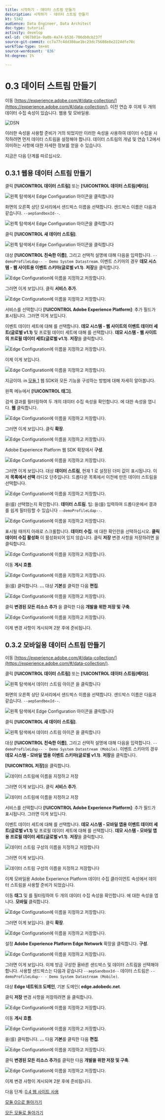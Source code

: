 ```yaml
---
title: 시작하기 - 데이터 스트림 만들기
description: 시작하기 - 데이터 스트림 만들기
kt: 5342
audience: Data Engineer, Data Architect
doc-type: tutorial
activity: develop
exl-id: c967b01e-9a0b-4a74-b536-706db0cb237f
source-git-commit: cc7a77c4dd380ae1bc23dc75608e8e2224dfe78c
workflow-type: tm+mt
source-wordcount: '836'
ht-degree: 1%

---
```


# 0.3 데이터 스트림 만들기

이동 [https://experience.adobe.com/#/data-collection/](https://experience.adobe.com/#/data-collection/). 이전 연습 후 이제 두 개의 데이터 수집 속성이 있습니다. 웹용 및 모바일용.

![DSN](./images/launchprop.png)

이러한 속성을 사용할 준비가 거의 되었지만 이러한 속성을 사용하여 데이터 수집을 시작하려면 먼저 데이터 스트림을 설정해야 합니다. 데이터 스트림의 개념 및 연습 1.2에서 의미하는 사항에 대한 자세한 정보를 얻을 수 있습니다.

지금은 다음 단계를 따르십시오.

## 0.3.1 웹용 데이터 스트림 만들기

클릭 **[!UICONTROL 데이터 스트림]** 또는 **[!UICONTROL 데이터 스트림(베타)]**.

![왼쪽 탐색에서 Edge Configuration 아이콘을 클릭합니다](./images/edgeconfig1a.png)

화면의 오른쪽 상단 모서리에서 샌드박스 이름을 선택합니다. 샌드박스 이름은 다음과 같습니다. `--aepSandboxId--`.

![왼쪽 탐색에서 Edge Configuration 아이콘을 클릭합니다](./images/edgeconfig1b.png)

클릭 **[!UICONTROL 새 데이터 스트림]**.

![왼쪽 탐색에서 Edge Configuration 아이콘을 클릭합니다](./images/edgeconfig1.png)

대상 **[!UICONTROL 친숙한 이름]**, 그리고 선택적 설명에 대해 다음을 입력합니다. `--demoProfileLdap-- - Demo System Datastream`. 이벤트 스키마의 경우 **데모 시스템 - 웹 사이트용 이벤트 스키마(글로벌 v1.1)**. **저장**&#x200B;을 클릭합니다.

![Edge Configuration에 이름을 지정하고 저장합니다.](./images/edgeconfig2.png)

그러면 이게 보입니다. 클릭 **서비스 추가**.

![Edge Configuration에 이름을 지정하고 저장합니다.](./images/edgeconfig3.png)

서비스를 선택합니다 **[!UICONTROL Adobe Experience Platform]**: 추가 필드가 표시됩니다. 그러면 이게 보입니다.

이벤트 데이터 세트에 대해 를 선택합니다. **데모 시스템 - 웹 사이트의 이벤트 데이터 세트(글로벌 v1.1)** 및 프로필 데이터 세트에 대해 를 선택합니다. **데모 시스템 - 웹 사이트의 프로필 데이터 세트(글로벌 v1.1)**. **저장**&#x200B;을 클릭합니다.

![Edge Configuration에 이름을 지정하고 저장합니다.](./images/edgeconfig4.png)

이제 이게 보입니다.

![Edge Configuration에 이름을 지정하고 저장합니다.](./images/edgeconfig5.png)

지금이야. in [모듈 1](./../module1/data-ingestion-launch-web-sdk.md) 웹 SDK와 모든 기능을 구성하는 방법에 대해 자세히 알아봅니다.

왼쪽 메뉴에서 **[!UICONTROL 태그]**.

검색 결과를 필터링하여 두 개의 데이터 수집 속성을 확인합니다. 에 대한 속성을 엽니다. **웹** 클릭합니다.

![Edge Configuration에 이름을 지정하고 저장합니다.](./images/edgeconfig10a.png)

그러면 이게 보입니다. 클릭 **확장**.

![Edge Configuration에 이름을 지정하고 저장합니다.](./images/edgeconfig11.png)

Adobe Experience Platform 웹 SDK 확장에서 **구성**.

![Edge Configuration에 이름을 지정하고 저장합니다.](./images/edgeconfig12.png)

그러면 이게 보입니다. 대상 **데이터 스트림**, 현재 1 로 설정된 더미 값이 표시됩니다. 이제 **목록에서 선택** 라디오 단추입니다. 드롭다운 목록에서 이전에 만든 데이터 스트림을 선택합니다.

![Edge Configuration에 이름을 지정하고 저장합니다.](./images/edgeconfig13.png)

을(를) 선택했는지 확인합니다. **데이터 스트림**. 팁: 을(를) 입력하여 드롭다운에서 결과를 쉽게 필터링할 수 있습니다 `--demoProfileLdap--`.

![Edge Configuration에 이름을 지정하고 저장합니다.](./images/edgeconfig14.png)

표시될 때까지 아래로 스크롤합니다. **데이터 수집**. 에 대한 확인란을 선택하십시오. **클릭 데이터 수집 활성화** 이 활성화되어 있지 않습니다. 클릭 **저장** 변경 사항을 저장하려면 을 클릭합니다.

![Edge Configuration에 이름을 지정하고 저장합니다.](./images/edgeconfig14a.png)

이동 **게시 흐름**.

![Edge Configuration에 이름을 지정하고 저장합니다.](./images/edgeconfig15.png)

을(를) 클릭합니다. **...** 대상 **기본**&#x200B;를 클릭한 다음 **편집**.

![Edge Configuration에 이름을 지정하고 저장합니다.](./images/edgeconfig16.png)

클릭 **변경된 모든 리소스 추가** 을 클릭한 다음 **개발을 위한 저장 및 구축**.

![Edge Configuration에 이름을 지정하고 저장합니다.](./images/edgeconfig17.png)

이제 변경 사항이 게시되며 2분 후에 준비됩니다.

## 0.3.2 모바일용 데이터 스트림 만들기

이동 [https://experience.adobe.com/#/data-collection/](https://experience.adobe.com/#/data-collection/).

클릭 **[!UICONTROL 데이터 스트림]** 또는 **[!UICONTROL 데이터 스트림(베타)]**.

![왼쪽 탐색에서 데이터 스트림 아이콘 을 클릭합니다](./images/edgeconfig1a.png)

화면의 오른쪽 상단 모서리에서 샌드박스 이름을 선택합니다. 샌드박스 이름은 다음과 같습니다. `--aepSandboxId--`.

![왼쪽 탐색에서 Edge Configuration 아이콘을 클릭합니다](./images/edgeconfig1b.png)

클릭 **[!UICONTROL 새 데이터 스트림]**.

![왼쪽 탐색에서 데이터 스트림 아이콘 을 클릭합니다](./images/edgeconfig1.png)

대상 **[!UICONTROL 친숙한 이름]**, 그리고 선택적 설명에 대해 다음을 입력합니다. `--demoProfileLdap-- - Demo System Datastream (Mobile)`. 이벤트 스키마의 경우 **데모 시스템 - 모바일 앱용 이벤트 스키마(글로벌 v1.1)**. **저장**&#x200B;을 클릭합니다.

**[!UICONTROL 저장]**&#x200B;을 클릭합니다.

![데이터 스트림에 이름을 지정하고 저장](./images/edgeconfig2m.png)

그러면 이게 보입니다. 클릭 **서비스 추가**.

![데이터 스트림에 이름을 지정하고 저장](./images/edgeconfig3m.png)

서비스를 선택합니다 **[!UICONTROL Adobe Experience Platform]**: 추가 필드가 표시됩니다. 그러면 이게 보입니다.

이벤트 데이터 세트에 대해 를 선택합니다. **데모 시스템 - 모바일 앱용 이벤트 데이터 세트(글로벌 v1.1)** 및 프로필 데이터 세트에 대해 를 선택합니다. **데모 시스템 - 모바일 앱용 프로필 데이터 세트(글로벌 v1.1)**. **저장**&#x200B;을 클릭합니다.

![데이터 스트림 구성의 이름을 지정하고 저장합니다](./images/edgeconfig4m.png)

그러면 이게 보입니다.

![데이터 스트림 구성의 이름을 지정하고 저장합니다](./images/edgeconfig5m.png)

이제 모바일용 Adobe Experience Platform 데이터 수집 클라이언트 속성에서 데이터 스트림을 사용할 준비가 되었습니다.

이동 **태그** 및 를 필터링하여 두 개의 데이터 수집 속성을 확인합니다. 에 대한 속성을 엽니다. **모바일** 클릭합니다.

![Edge Configuration에 이름을 지정하고 저장합니다.](./images/edgeconfig10am.png)

그러면 이게 보입니다. 클릭 **확장**.

![Edge Configuration에 이름을 지정하고 저장합니다.](./images/edgeconfig11m.png)

설정 **Adobe Experience Platform Edge Network** 확장을 클릭합니다. **구성**.

![Edge Configuration에 이름을 지정하고 저장합니다.](./images/edgeconfig12m.png)

그러면 이게 보입니다. 이제 방금 구성한 올바른 샌드박스 및 데이터 스트림을 선택해야 합니다. 사용할 샌드박스는 다음과 같습니다 `--aepSandboxId--` 데이터 스트림은 `--demoProfileLdap-- - Demo System Datastream (Mobile)`.

대상 **Edge 네트워크 도메인**, 기본 도메인( **edge.adobedc.net**.

클릭 **저장** 변경 사항을 저장하려면 을 클릭합니다.

![Edge Configuration에 이름을 지정하고 저장합니다.](./images/edgeconfig13m.png)

이동 **게시 흐름**.

![Edge Configuration에 이름을 지정하고 저장합니다.](./images/edgeconfig15m.png)

을(를) 클릭합니다. **...** 다음 **기본**&#x200B;를 클릭한 다음 **편집**.

![Edge Configuration에 이름을 지정하고 저장합니다.](./images/edgeconfig16m.png)

클릭 **변경된 모든 리소스 추가**&#x200B;를 클릭한 다음 **개발을 위한 저장 및 구축**.

![Edge Configuration에 이름을 지정하고 저장합니다.](./images/edgeconfig17m.png)

이제 변경 사항이 게시되며 2분 후에 준비됩니다.

다음 단계: [0.4 웹 사이트 사용](./ex4.md)

[모듈 0으로 돌아가기](./getting-started.md)

[모든 모듈로 돌아가기](./../../overview.md)